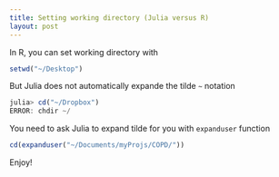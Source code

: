 ```yaml
---
title: Setting working directory (Julia versus R)
layout: post
---
```


In R, you can set working directory with

```r
setwd("~/Desktop")
```

But Julia does not automatically expande the tilde `~` notation

```julia
julia> cd("~/Dropbox")
ERROR: chdir ~/
```

You need to ask Julia to expand tilde for you with `expanduser` function

```julia
cd(expanduser("~/Documents/myProjs/COPD/"))
```

Enjoy!
